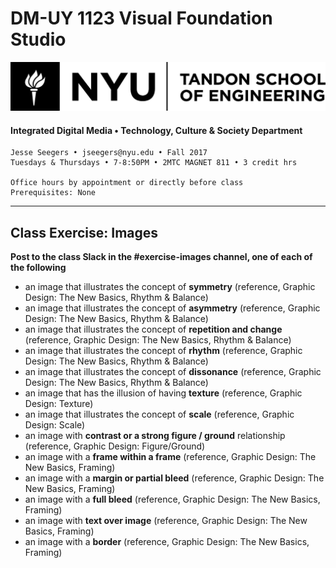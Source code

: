 # DM-UY 1123 Visual Foundation Studio

![NYU](nyu_soe_logo.png)
#### Integrated Digital Media • Technology, Culture & Society Department 

    Jesse Seegers • jseegers@nyu.edu • Fall 2017 
    Tuesdays & Thursdays • 7-8:50PM • 2MTC MAGNET 811 • 3 credit hrs

    Office hours by appointment or directly before class 
    Prerequisites: None

---

## Class Exercise: Images

**Post to the class Slack in the #exercise-images channel, one of each of the following**

* an image that illustrates the concept of **symmetry** (reference, Graphic Design: The New Basics, Rhythm & Balance)
* an image that illustrates the concept of **asymmetry** (reference, Graphic Design: The New Basics, Rhythm & Balance)
* an image that illustrates the concept of **repetition and change** (reference, Graphic Design: The New Basics, Rhythm & Balance)
* an image that illustrates the concept of **rhythm** (reference, Graphic Design: The New Basics, Rhythm & Balance)
* an image that illustrates the concept of **dissonance** (reference, Graphic Design: The New Basics, Rhythm & Balance)
* an image that has the illusion of having **texture** (reference, Graphic Design: Texture)
* an image that illustrates the concept of **scale** (reference, Graphic Design: Scale)
* an image with **contrast or a strong figure / ground** relationship (reference, Graphic Design: Figure/Ground)
* an image with a **frame within a frame** (reference, Graphic Design: The New Basics, Framing)
* an image with a **margin or partial bleed** (reference, Graphic Design: The New Basics, Framing)
* an image with a **full bleed** (reference, Graphic Design: The New Basics, Framing)
* an image with **text over image** (reference, Graphic Design: The New Basics, Framing)
* an image with a **border** (reference, Graphic Design: The New Basics, Framing)



